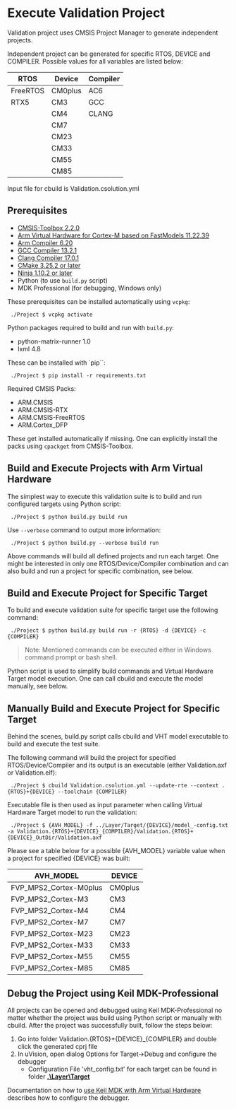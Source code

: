 # Execute Validation Project

Validation project uses CMSIS Project Manager to generate independent projects.

Independent project can be generated for specific RTOS, DEVICE and COMPILER. Possible values for all variables are listed below:

| RTOS     |  Device  | Compiler |
|----------|----------|----------|
| FreeRTOS |  CM0plus | AC6      |
| RTX5     |  CM3     | GCC      |
|          |  CM4     | CLANG    |
|          |  CM7     |          |
|          |  CM23    |          |
|          |  CM33    |          |
|          |  CM55    |          |
|          |  CM85    |          |

Input file for cbuild is Validation.csolution.yml

## Prerequisites

- [CMSIS-Toolbox 2.2.0](https://artifacts.keil.arm.com/cmsis-toolbox/2.2.0/)
- [Arm Virtual Hardware for Cortex-M based on FastModels 11.22.39](https://artifacts.keil.arm.com/avh/11.22.39/)
- [Arm Compiler 6.20](https://artifacts.keil.arm.com/arm-compiler/6.20/21/)
- [GCC Compiler 13.2.1](https://artifacts.keil.arm.com/arm-none-eabi-gcc/13.2.1/)
- [Clang Compiler 17.0.1](https://github.com/ARM-software/LLVM-embedded-toolchain-for-Arm/releases/tag/release-17.0.1)
- [CMake 3.25.2 or later](https://cmake.org/download/)
- [Ninja 1.10.2 or later](https://github.com/ninja-build/ninja/releases)
- Python (to use `build.py` script)
- MDK Professional (for debugging, Windows only)

These prerequisites can be installed automatically using `vcpkg`:

```Shell
 ./Project $ vcpkg activate
```

Python packages required to build and run with `build.py`:

- python-matrix-runner 1.0
- lxml 4.8

These can be installed with `pip``:

```Shell
 ./Project $ pip install -r requirements.txt
```

Required CMSIS Packs:

- ARM.CMSIS
- ARM.CMSIS-RTX
- ARM.CMSIS-FreeRTOS
- ARM.Cortex_DFP

These get installed automatically if missing. One can explicitly install the packs using `cpackget` from CMSIS-Toolbox.

## Build and Execute Projects with Arm Virtual Hardware

The simplest way to execute this validation suite is to build and run configured targets using Python script:

```Shell
 ./Project $ python build.py build run
```

Use `--verbose` command to output more information:

```Shell
 ./Project $ python build.py --verbose build run
```

Above commands will build all defined projects and run each target. One might be interested in only one RTOS/Device/Compiler combination and can also build and run a project for specific combination, see below.

## Build and Execute Project for Specific Target

To build and execute validation suite for specific target use the following command:

```Shell
 ./Project $ python build.py build run -r {RTOS} -d {DEVICE} -c {COMPILER}
```

> Note: Mentioned commands can be executed either in Windows command prompt or bash shell.

Python script is used to simplify build commands and Virtual Hardware Target model execution. One can call cbuild and execute the model manually, see below.

## Manually Build and Execute Project for Specific Target

Behind the scenes, build.py script calls cbuild and VHT model executable to build and execute the test suite.

The following command will build the project for specified RTOS/Device/Compiler and its output is an executable (either Validation.axf or Validation.elf):

```Shell
 ./Project $ cbuild Validation.csolution.yml --update-rte --context .{RTOS}+{DEVICE} --toolchain {COMPILER}
 ```

Executable file is then used as input parameter when calling Virtual Hardware Target model to run the validation:

```Shell
 ./Project $ {AVH_MODEL} -f ../Layer/Target/{DEVICE}/model_-config.txt -a Validation.{RTOS}+{DEVICE}_{COMPILER}/Validation.{RTOS}+{DEVICE}_OutDir/Validation.axf
```

Please see a table below for a possible {AVH_MODEL} variable value when a project for specified {DEVICE} was built:

| AVH_MODEL                 | DEVICE  |
|---------------------------|---------|
| FVP_MPS2_Cortex-M0plus    | CM0plus |
| FVP_MPS2_Cortex-M3        | CM3     |
| FVP_MPS2_Cortex-M4        | CM4     |
| FVP_MPS2_Cortex-M7        | CM7     |
| FVP_MPS2_Cortex-M23       | CM23    |
| FVP_MPS2_Cortex-M33       | CM33    |
| FVP_MPS2_Cortex-M55       | CM55    |
| FVP_MPS2_Cortex-M85       | CM85    |

## Debug the Project using Keil MDK-Professional

All projects can be opened and debugged using Keil MDK-Professional no matter whether the project was build using Python script or manually with cbuild.
After the project was successfully built, follow the steps below:

1. Go into folder Validation.{RTOS}+{DEVICE}_{COMPILER} and double click the generated cprj file
2. In uVision, open dialog Options for Target->Debug and configure the debugger
    - Configuration File 'vht_config.txt' for each target can be found in folder [**.\Layer\Target**](https://github.com/ARM-software/CMSIS-RTOS2_Validation/tree/main/Layer/Target)

Documentation on how to [use Keil MDK with Arm Virtual Hardware](https://arm-software.github.io/AVH/main/infrastructure/html/run_mdk_pro.html) describes how to configure the debugger.
